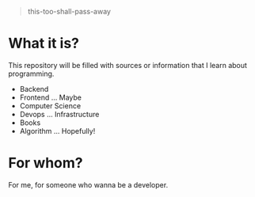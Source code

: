 > this-too-shall-pass-away

# What it is?
This repository will be filled with sources or information that I learn about programming.

- Backend
- Frontend ... Maybe
- Computer Science
- Devops ... Infrastructure
- Books
- Algorithm ... Hopefully!

# For whom?
For me, for someone who wanna be a developer.
